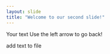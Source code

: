 ```yaml
---
layout: slide
title: "Welcome to our second slide!"
---
```

Your text
Use the left arrow to go back!

add text to file
